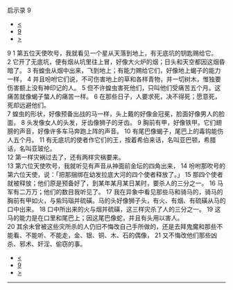 ﻿





 启示录 9




* [<](bible/REV08.md)
* [9](bible/REV.md)
* [>](bible/REV10.md)



 
9 
1 第五位天使吹号，我就看见一个星从天落到地上，有无底坑的钥匙赐给它。 
2 它开了无底坑，便有烟从坑里往上冒，好像大火炉的烟；日头和天空都因这烟昏暗了。 
3 有蝗虫从烟中出来，飞到地上；有能力赐给它们，好像地上蝎子的能力一样， 
4 并且吩咐它们说，不可伤害地上的草和各样青物，并一切树木，惟独要伤害额上没有神印记的人。 
5 但不许蝗虫害死他们，只叫他们受痛苦五个月。这痛苦就像蝎子螫人的痛苦一样。 
6 在那些日子，人要求死，决不得死；愿意死，死却远避他们。  
7 蝗虫的形状，好像预备出战的马一样，头上戴的好像金冠冕，脸面好像男人的脸面， 
8 头发像女人的头发，牙齿像狮子的牙齿。 
9 胸前有甲，好像铁甲。它们翅膀的声音，好像许多车马奔跑上阵的声音。 
10 有尾巴像蝎子，尾巴上的毒钩能伤人五个月。 
11 有无底坑的使者作它们的王，按着希伯来话，名叫亚巴顿，希腊话，名叫亚玻伦。  
12 第一样灾祸过去了，还有两样灾祸要来。  
13 第六位天使吹号，我就听见有声音从神面前金坛的四角出来， 
14 吩咐那吹号的第六位天使，说：「把那捆绑在幼发拉底大河的四个使者释放了。」 
15 那四个使者就被释放；他们原是预备好了，到某年某月某日某时，要杀人的三分之一。 
16 马军有二万万；他们的数目我听见了。 
17 我在异象中看见那些马和骑马的，骑马的胸前有甲如火，与紫玛瑙并硫磺。马的头好像狮子头，有火、有烟、有硫磺从马的口中出来。 
18 口中所出来的火与烟并硫磺，这三样灾杀了人的三分之一。 
19 这马的能力是在口里和尾巴上；因这尾巴像蛇，并且有头用以害人。  
20 其余未曾被这些灾所杀的人仍旧不悔改自己手所做的，还是去拜鬼魔和那些不能看、不能听、不能走，金、银、铜、木、石的偶像， 
21 又不悔改他们那些凶杀、邪术、奸淫、偷窃的事。 
* [<](bible/REV08.md)
* [9](bible/REV.md)
* [>](bible/REV10.md)





---









